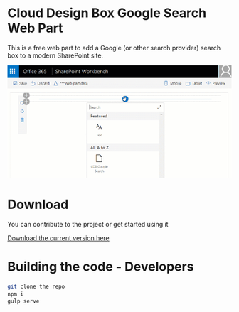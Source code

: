 <h1>Cloud Design Box Google Search Web Part</h1>

<p>This is a free web part to add a Google (or other search provider) search box to a modern SharePoint site.</p>
<img src="https://github.com/CloudDesignBox/cdbGoogleSearchSPFxWebPart/blob/master/GoogleApp.gif" alt="preview of Google Search SharePoint Web Part" />


<h1>Download </h1>
<p> You can contribute to the project or get started using it </p>
<a href="https://github.com/CloudDesignBox/cdbGoogleSearchSPFxWebPart/blob/master/cdb-google-search-sp-fx-web-part.zip">Download the current version here</a>

<h1>Building the code - Developers</h1>

```bash
git clone the repo
npm i
gulp serve
```
